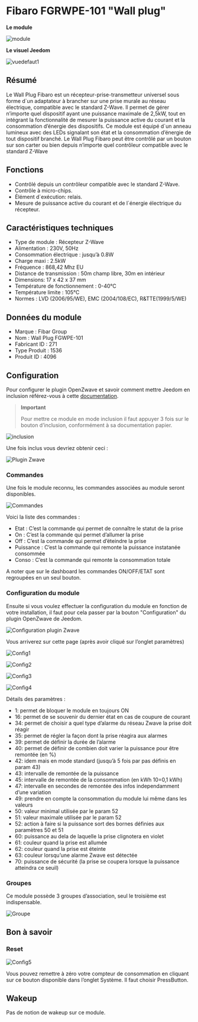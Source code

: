 # Fibaro FGRWPE-101 "Wall plug"

**Le module**

![module](images/fibaro.fgwpe101/module.jpg)

**Le visuel Jeedom**

![vuedefaut1](images/fibaro.fgwpe101/vuedefaut1.jpg)

## Résumé

Le Wall Plug Fibaro est un récepteur-prise-transmetteur universel sous forme d\`un adaptateur à brancher sur une prise murale au réseau électrique, compatible avec le standard Z-Wave. Il permet de gérer n’importe quel dispositif ayant une puissance maximale de 2,5kW, tout en intégrant la fonctionnalité de mesurer la puissance active du courant et la consommation d’énergie des dispositifs. Ce module est équipé d\`un anneau lumineux avec des LEDs signalant son état et la consommation d’énergie de tout dispositif branché. Le Wall Plug Fibaro peut être contrôlé par un bouton sur son carter ou bien depuis n’importe quel contrôleur compatible avec le standard Z-Wave

## Fonctions

-   Contrôlé depuis un contrôleur compatible avec le standard Z-Wave.
-   Contrôle à micro-chips.
-   Élément d\`exécution: relais.
-   Mesure de puissance active du courant et de l\`énergie électrique du récepteur.

## Caractéristiques techniques

-   Type de module : Récepteur Z-Wave
-   Alimentation : 230V, 50Hz
-   Consommation électrique : jusqu’à 0.8W
-   Charge maxi : 2.5kW
-   Fréquence : 868,42 Mhz EU
-   Distance de transmission : 50m champ libre, 30m en intérieur
-   Dimensions: 17 x 42 x 37 mm
-   Température de fonctionnement : 0-40°C
-   Température limite : 105°C
-   Normes : LVD (2006/95/WE), EMC (2004/108/EC), R&TTE(1999/5/WE)

## Données du module

-   Marque : Fibar Group
-   Nom : Wall Plug FGWPE-101
-   Fabricant ID : 271
-   Type Produit : 1536
-   Produit ID : 4096

## Configuration

Pour configurer le plugin OpenZwave et savoir comment mettre Jeedom en inclusion référez-vous à cette [documentation](../plugins/automation%20protocol/openzwave/).

> **Important**
>
> Pour mettre ce module en mode inclusion il faut appuyer 3 fois sur le bouton d’inclusion, conformément à sa documentation papier.

![inclusion](images/fibaro.fgwpe101/inclusion.jpg)

Une fois inclus vous devriez obtenir ceci :

![Plugin Zwave](images/fibaro.fgwpe101/information.jpg)

### Commandes

Une fois le module reconnu, les commandes associées au module seront disponibles.

![Commandes](images/fibaro.fgwpe101/commandes.jpg)

Voici la liste des commandes :

-   Etat : C’est la commande qui permet de connaître le statut de la prise
-   On : C’est la commande qui permet d’allumer la prise
-   Off : C’est la commande qui permet d’éteindre la prise
-   Puissance : C’est la commande qui remonte la puissance instatanée consommée
-   Conso : C’est la commande qui remonte la consommation totale

A noter que sur le dashboard les commandes ON/OFF/ETAT sont regroupées en un seul bouton.

### Configuration du module

Ensuite si vous voulez effectuer la configuration du module en fonction de votre installation, il faut pour cela passer par la bouton "Configuration" du plugin OpenZwave de Jeedom.

![Configuration plugin Zwave](images/plugin/bouton_configuration.jpg)

Vous arriverez sur cette page (après avoir cliqué sur l’onglet paramètres)

![Config1](images/fibaro.fgwpe101/config1.jpg)

![Config2](images/fibaro.fgwpe101/config2.jpg)

![Config3](images/fibaro.fgwpe101/config3.jpg)

![Config4](images/fibaro.fgwpe101/config4.jpg)

Détails des paramètres :

-   1: permet de bloquer le module en toujours ON
-   16: permet de se souvenir du dernier état en cas de coupure de courant
-   34: permet de choisir a quel type d’alarme du réseau Zwave la prise doit réagir
-   35: permet de régler la façon dont la prise réagira aux alarmes
-   39: permet de définir la durée de l’alarme
-   40: permet de définir de combien doit varier la puissance pour être remontée (en %)
-   42: idem mais en mode standard (jusqu’à 5 fois par pas définis en param 43)
-   43: intervalle de remontée de la puissance
-   45: intervalle de remontée de la consommation (en kWh 10=0,1 kWh)
-   47: intervalle en secondes de remontée des infos independamment d’une variation
-   49: prendre en compte la consommation du module lui même dans les valeurs
-   50: valeur minimal utilisée par le param 52
-   51: valeur maximale utilisée par le param 52
-   52: action à faire si la puissance sort des bornes définies aux paramètres 50 et 51
-   60: puissance au dela de laquelle la prise clignotera en violet
-   61: couleur quand la prise est allumée
-   62: couleur quand la prise est éteinte
-   63: couleur lorsqu’une alarme Zwave est détectée
-   70: puissance de sécurité (la prise se coupera lorsque la puissance atteindra ce seuil)

### Groupes

Ce module possède 3 groupes d’association, seul le troisième est indispensable.

![Groupe](images/fibaro.fgwpe101/groupe.jpg)

## Bon à savoir

### Reset

![Config5](images/fibaro.fgwpe101/config5.jpg)

Vous pouvez remettre à zéro votre compteur de consommation en cliquant sur ce bouton disponible dans l’onglet Système. Il faut choisir PressButton.

## Wakeup

Pas de notion de wakeup sur ce module.
